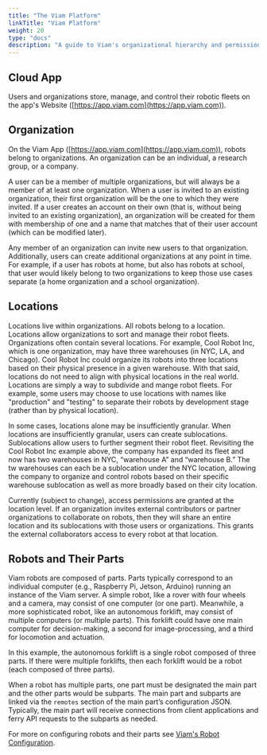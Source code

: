 ```yaml
---
title: "The Viam Platform"
linkTitle: "Viam Platform"
weight: 20
type: "docs"
description: "A guide to Viam's organizational hierarchy and permissioning."
---
```


## Cloud App
Users and organizations store, manage, and control their robotic fleets on the app's Website ([https://app.viam.com](https://app.viam.com)).

## Organization
On the Viam App ([https://app.viam.com](https://app.viam.com)), robots belong to organizations.
An organization can be an individual, a research group, or a company.

A user can be a member of multiple organizations, but will always be a member of at least one organization.
When a user is invited to an existing organization, their first organization will be the one to which they were invited.
If a user creates an account on their own (that is, without being invited to an existing organization), an organization will be created for them with membership of one and a name that matches that of their user account (which can be modified later).

Any member of an organization can invite new users to that organization.
Additionally, users can create additional organizations at any point in time.
For example, if a user has robots at home, but also has robots at school, that user would likely belong to two organizations to keep those use cases separate (a home organization and a school organization).

## Locations
Locations live within organizations. All robots belong to a location.
Locations allow organizations to sort and manage their robot fleets.
Organizations often contain several locations.
For example, Cool Robot Inc, which is one organization, may have three warehouses (in NYC, LA, and Chicago). Cool Robot Inc could organize its robots into three locations based on their physical presence in a given warehouse. 
With that said, locations do not need to align with physical locations in the real world. Locations are simply a way to subdivide and mange robot fleets.
For example, some users may choose to use locations with names like "production" and "testing" to separate their robots by development stage (rather than by physical location).

In some cases, locations alone may be insufficiently granular.
When locations are insufficiently granular, users can create sublocations.
Sublocations allow users to further segment their robot fleet.
Revisiting the Cool Robot Inc example above, the company has expanded its fleet and now has two warehouses in NYC, “warehouse A” and “warehouse B.” The tw warehouses can each be a sublocation under the NYC location, allowing the company to organize and control robots based on their specific warehouse sublocation as well as more broadly based on their city location. 

Currently (subject to change), access permissions are granted at the location level.
If an organization invites external contributors or partner organizations to collaborate on robots, then they will share an entire location and its sublocations with those users or organizations.
This grants the external collaborators access to every robot at that location.

## Robots and Their Parts 
Viam robots are composed of parts.
Parts typically correspond to an individual computer (e.g., Raspberry Pi, Jetson, Arduino) running an instance of the Viam server.
A simple robot, like a rover with four wheels and a camera, may consist of one computer (or one part).
Meanwhile, a more sophisticated robot, like an autonomous forklift, may consist of multiple computers (or multiple parts).
This forklift could have one main computer for decision-making, a second for image-processing, and a third for locomotion and actuation.

In this example, the autonomous forklift is a single robot composed of three parts.
If there were multiple forklifts, then each forklift would be a robot (each composed of three parts).

When a robot has multiple parts, one part must be designated the main part and the other parts would be subparts. The main part and subparts are linked via the `remotes` section of the main part’s configuration JSON. Typically, the main part will receive connections from client applications and ferry API requests to the subparts as needed.

For more on configuring robots and their parts see [Viam's Robot Configuration](../../getting-started/robot-config/).
